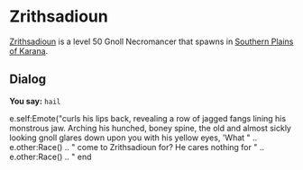 # Zrithsadioun



[Zrithsadioun](/npc/14145) is a level 50 Gnoll Necromancer that spawns in [Southern Plains of Karana](/zone/14).



## Dialog

**You say:** `hail`



e.self:Emote("curls his lips back, revealing a row of jagged fangs lining his monstrous jaw. Arching his hunched, boney spine, the old and almost sickly looking gnoll glares down upon you with his yellow eyes, 'What " .. e.other:Race() .. " come to Zrithsadioun for? He cares nothing for " .. e.other:Race() .. " 
end

